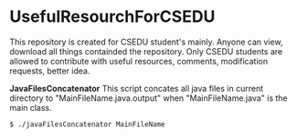 # UsefulResourchForCSEDU

This repository is created for CSEDU student's mainly. Anyone can view, download all things containded the repository. Only
CSEDU students are allowed to contribute with useful resources, comments, modification requests, better idea.


**JavaFilesConcatenator**
This script concates all java files in current directory to "MainFileName.java.output" when "MainFileName.java" is the main class.
```
$ ./javaFilesConcatenator MainFileName
```
